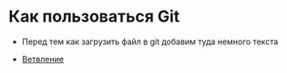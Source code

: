 # Как пользоваться Git
* Перед тем как загрузить файл в git добавим туда немного текста
- [Ветвление](./branch_help.md)

